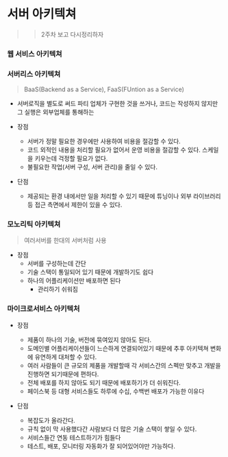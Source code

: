 # 서버 아키텍쳐

>> 2주차 보고 다시정리하자


### 웹 서비스 아키텍쳐


### 서버리스 아키텍쳐

> BaaS(Backend as a Service), FaaS(FUntion as a Service)

- 서버로직을 별도로 써드 파티 업체가 구현한 것을 쓰거나, 코드는 작성하지 않지만 그 실행은 외부업체를 통해하는

- 장점
    - 서버가 정말 필요한 경우에만 사용하여 비용을 절감할 수 있다.
    - 코드 외적인 내용을 처리할 필요가 없어서 운영 비용을 절감할 수 있다. 스케일을 키우는데 걱정할 필요가 없다.
    - 불필요한 작업(서버 구성, 서버 관리)을 줄일 수 있다.

- 단점
    - 제공되는 환경 내에서만 일을 처리할 수 있기 때문에 튜닝이나 외부 라이브러리 등 접근 측면에서 제한이 있을 수 있다.
    
### 모노리틱 아키텍쳐

> 여러서버를 한대의 서버처럼 사용

- 장점
    - 서버를 구성하는데 간단
    - 기술 스택이 통일되어 있기 때문에 개발하기도 쉽다
    - 하나의 어플리케이션만 배포하면 된다
        - 관리하기 쉬워짐
    
### 마이크로서비스 아키텍처


- 장점
    - 제품이 하나의 기술, 버전에 묶여있지 않아도 된다.
    - 도메인별 어플리케이션들이 느슨하게 연결되어있기 때문에 추후 아키텍쳐 변화에 유연하게 대처할 수 있다.
    - 여러 사람들이 큰 규모의 제품을 개발할때 각 서비스간의 스펙만 맞추고 개발을 진행하면 되기때문에 편하다.
    - 전체 배포를 하지 않아도 되기 때문에 배포하기가 더 쉬워진다.
    - 페이스북 등 대형 서비스들도 하루에 수십, 수백번 배포가 가능한 이유다

- 단점
    - 복잡도가 올라간다.
    - 규칙 없이 막 사용했다간 사람보다 더 많은 기술 스택이 쌓일 수 있다. 
    - 서비스들간 연동 테스트하기가 힘들다
    - 테스트, 배포, 모니터링 자동화가 잘 되어있어야만 가능하다.